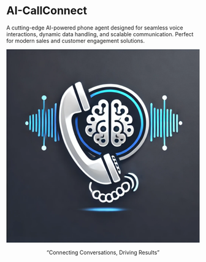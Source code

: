 # AI-CallConnect
A cutting-edge AI-powered phone agent designed for seamless voice interactions, dynamic data handling, and scalable communication. Perfect for modern sales and customer engagement solutions.

<p align = center> <img src = "images/Logo.webp"> </p>
<p align = center> “Connecting Conversations, Driving Results”  </p>
